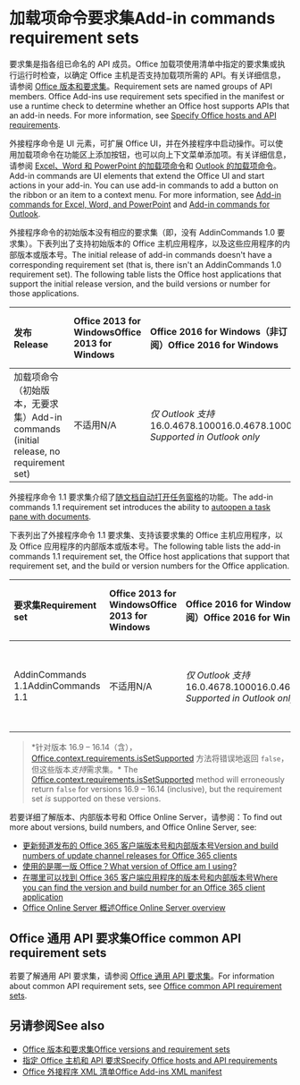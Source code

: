 # <a name="add-in-commands-requirement-sets"></a><span data-ttu-id="9f0dd-101">加载项命令要求集</span><span class="sxs-lookup"><span data-stu-id="9f0dd-101">Add-in commands requirement sets</span></span>

<span data-ttu-id="9f0dd-p101">要求集是指各组已命名的 API 成员。Office 加载项使用清单中指定的要求集或执行运行时检查，以确定 Office 主机是否支持加载项所需的 API。有关详细信息，请参阅 [Office 版本和要求集](https://docs.microsoft.com/office/dev/add-ins/develop/office-versions-and-requirement-sets)。</span><span class="sxs-lookup"><span data-stu-id="9f0dd-p101">Requirement sets are named groups of API members. Office Add-ins use requirement sets specified in the manifest or use a runtime check to determine whether an Office host supports APIs that an add-in needs. For more information, see [Specify Office hosts and API requirements](https://docs.microsoft.com/office/dev/add-ins/develop/office-versions-and-requirement-sets).</span></span>

<span data-ttu-id="9f0dd-p102">外接程序命令是 UI 元素，可扩展 Office UI，并在外接程序中启动操作。可以使用加载项命令在功能区上添加按钮，也可以向上下文菜单添加项。有关详细信息，请参阅 [Excel、Word 和 PowerPoint 的加载项命令](https://docs.microsoft.com/office/dev/add-ins/design/add-in-commands)和 [Outlook 的加载项命令](https://docs.microsoft.com/outlook/add-ins/add-in-commands-for-outlook)。</span><span class="sxs-lookup"><span data-stu-id="9f0dd-p102">Add-in commands are UI elements that extend the Office UI and start actions in your add-in. You can use add-in commands to add a button on the ribbon or an item to a context menu. For more information, see [Add-in commands for Excel, Word, and PowerPoint](https://docs.microsoft.com/office/dev/add-ins/design/add-in-commands) and [Add-in commands for Outlook](https://docs.microsoft.com/outlook/add-ins/add-in-commands-for-outlook).</span></span>

<span data-ttu-id="9f0dd-p103">外接程序命令的初始版本没有相应的要求集（即，没有 AddinCommands 1.0 要求集）。下表列出了支持初始版本的 Office 主机应用程序，以及这些应用程序的内部版本或版本号。</span><span class="sxs-lookup"><span data-stu-id="9f0dd-p103">The initial release of add-in commands doesn't have a corresponding requirement set (that is, there isn't an AddinCommands 1.0 requirement set). The following table lists the Office host applications that support the initial release version, and the build versions or number for those applications.</span></span>  

| <span data-ttu-id="9f0dd-110">发布</span><span class="sxs-lookup"><span data-stu-id="9f0dd-110">Release</span></span>   |  <span data-ttu-id="9f0dd-111">Office 2013 for Windows</span><span class="sxs-lookup"><span data-stu-id="9f0dd-111">Office 2013 for Windows</span></span> | <span data-ttu-id="9f0dd-112">Office 2016 for Windows（非订阅）</span><span class="sxs-lookup"><span data-stu-id="9f0dd-112">Office 2016 for Windows</span></span> | <span data-ttu-id="9f0dd-113">Office 365 for Windows</span><span class="sxs-lookup"><span data-stu-id="9f0dd-113">Office 365 for Windows</span></span>   |  <span data-ttu-id="9f0dd-114">Office 365 for iPad</span><span class="sxs-lookup"><span data-stu-id="9f0dd-114">Office 365 for iPad</span></span>  |  <span data-ttu-id="9f0dd-115">Office 365 for Mac</span><span class="sxs-lookup"><span data-stu-id="9f0dd-115">Office 365 for Mac</span></span>  | <span data-ttu-id="9f0dd-116">Office Online</span><span class="sxs-lookup"><span data-stu-id="9f0dd-116">Office Online</span></span>  |  
|:-----|:-----|:-----|:-----|:-----|:-----|:-----|
| <span data-ttu-id="9f0dd-117">加载项命令（初始版本，无要求集）</span><span class="sxs-lookup"><span data-stu-id="9f0dd-117">Add-in commands (initial release, no requirement set)</span></span> | <span data-ttu-id="9f0dd-118">不适用</span><span class="sxs-lookup"><span data-stu-id="9f0dd-118">N/A</span></span> | <span data-ttu-id="9f0dd-119">*仅 Outlook 支持* 16.0.4678.1000</span><span class="sxs-lookup"><span data-stu-id="9f0dd-119">16.0.4678.1000 *Supported in Outlook only*</span></span> |<span data-ttu-id="9f0dd-120">版本 1603（内部版本 6769.0000）或更高版本</span><span class="sxs-lookup"><span data-stu-id="9f0dd-120">Version 1603 (Build 6769.0000) or later</span></span> | <span data-ttu-id="9f0dd-121">不适用</span><span class="sxs-lookup"><span data-stu-id="9f0dd-121">N/A</span></span> | <span data-ttu-id="9f0dd-122">15.33 或更高版本</span><span class="sxs-lookup"><span data-stu-id="9f0dd-122">15.33 or later</span></span>| <span data-ttu-id="9f0dd-123">2016 年 1 月</span><span class="sxs-lookup"><span data-stu-id="9f0dd-123">January 2016</span></span> |

<span data-ttu-id="9f0dd-124">外接程序命令 1.1 要求集介绍了[随文档自动打开任务窗格](https://docs.microsoft.com/office/dev/add-ins/develop/automatically-open-a-task-pane-with-a-document)的功能。</span><span class="sxs-lookup"><span data-stu-id="9f0dd-124">The add-in commands 1.1 requirement set introduces the ability to [autoopen a task pane with documents](https://docs.microsoft.com/office/dev/add-ins/develop/automatically-open-a-task-pane-with-a-document).</span></span>

<span data-ttu-id="9f0dd-125">下表列出了外接程序命令 1.1 要求集、支持该要求集的 Office 主机应用程序，以及 Office 应用程序的内部版本或版本号。</span><span class="sxs-lookup"><span data-stu-id="9f0dd-125">The following table lists the add-in commands 1.1 requirement set, the Office host applications that support that requirement set, and the build or version numbers for the Office application.</span></span> 

|  <span data-ttu-id="9f0dd-126">要求集</span><span class="sxs-lookup"><span data-stu-id="9f0dd-126">Requirement set</span></span>  |  <span data-ttu-id="9f0dd-127">Office 2013 for Windows</span><span class="sxs-lookup"><span data-stu-id="9f0dd-127">Office 2013 for Windows</span></span> | <span data-ttu-id="9f0dd-128">Office 2016 for Windows（非订阅）</span><span class="sxs-lookup"><span data-stu-id="9f0dd-128">Office 2016 for Windows</span></span> | <span data-ttu-id="9f0dd-129">Office 365 for Windows</span><span class="sxs-lookup"><span data-stu-id="9f0dd-129">Office 365 for Windows</span></span>   |  <span data-ttu-id="9f0dd-130">Office 365 for iPad</span><span class="sxs-lookup"><span data-stu-id="9f0dd-130">Office 365 for iPad</span></span>  |  <span data-ttu-id="9f0dd-131">Office 365 for Mac</span><span class="sxs-lookup"><span data-stu-id="9f0dd-131">Office 365 for Mac</span></span>  | <span data-ttu-id="9f0dd-132">Office Online</span><span class="sxs-lookup"><span data-stu-id="9f0dd-132">Office Online</span></span>  |  
|:-----|:-----|:-----|:-----|:-----|:-----|:-----|
| <span data-ttu-id="9f0dd-133">AddinCommands 1.1</span><span class="sxs-lookup"><span data-stu-id="9f0dd-133">AddinCommands 1.1</span></span>  | <span data-ttu-id="9f0dd-134">不适用</span><span class="sxs-lookup"><span data-stu-id="9f0dd-134">N/A</span></span> | <span data-ttu-id="9f0dd-135">*仅 Outlook 支持* 16.0.4678.1000</span><span class="sxs-lookup"><span data-stu-id="9f0dd-135">16.0.4678.1000 *Supported in Outlook only*</span></span>  | <span data-ttu-id="9f0dd-136">版本 1705（内部版本 8121.1000）或更高版本</span><span class="sxs-lookup"><span data-stu-id="9f0dd-136">Version 1705 (Build 8121.1000) or later</span></span> | <span data-ttu-id="9f0dd-137">不适用</span><span class="sxs-lookup"><span data-stu-id="9f0dd-137">N/A</span></span> | <span data-ttu-id="9f0dd-138">15.34 或更高版本\*</span><span class="sxs-lookup"><span data-stu-id="9f0dd-138">15.34 or later\*</span></span>| <span data-ttu-id="9f0dd-139">2017 年 5 月</span><span class="sxs-lookup"><span data-stu-id="9f0dd-139">May 2017</span></span> |

><span data-ttu-id="9f0dd-140">\*针对版本 16.9 &ndash; 16.14（含），[Office.context.requirements.isSetSupported](https://docs.microsoft.com/javascript/api/office/office.requirementsetsupport?view=office-js#issetsupported-name--minversion-) 方法将错误地返回 `false`，但这些版本*支持*需求集。</span><span class="sxs-lookup"><span data-stu-id="9f0dd-140">\* The [Office.context.requirements.isSetSupported](https://docs.microsoft.com/javascript/api/office/office.requirementsetsupport?view=office-js#issetsupported-name--minversion-) method will erroneously return `false` for versions 16.9 &ndash; 16.14 (inclusive), but the requirement set *is* supported on these versions.</span></span>

<span data-ttu-id="9f0dd-141">若要详细了解版本、内部版本号和 Office Online Server，请参阅：</span><span class="sxs-lookup"><span data-stu-id="9f0dd-141">To find out more about versions, build numbers, and Office Online Server, see:</span></span>

- [<span data-ttu-id="9f0dd-142">更新频道发布的 Office 365 客户端版本号和内部版本号</span><span class="sxs-lookup"><span data-stu-id="9f0dd-142">Version and build numbers of update channel releases for Office 365 clients</span></span>](https://support.office.com/article/version-and-build-numbers-of-update-channel-releases-ae942449-1fca-4484-898b-a933ea23def7)
- [<span data-ttu-id="9f0dd-143">使用的是哪一版 Office？</span><span class="sxs-lookup"><span data-stu-id="9f0dd-143">What version of Office am I using?</span></span>](https://support.office.com/article/What-version-of-Office-am-I-using-932788b8-a3ce-44bf-bb09-e334518b8b19)
- [<span data-ttu-id="9f0dd-144">在哪里可以找到 Office 365 客户端应用程序的版本号和内部版本号</span><span class="sxs-lookup"><span data-stu-id="9f0dd-144">Where you can find the version and build number for an Office 365 client application</span></span>](https://support.office.com/article/version-and-build-numbers-of-update-channel-releases-ae942449-1fca-4484-898b-a933ea23def7)
- [<span data-ttu-id="9f0dd-145">Office Online Server 概述</span><span class="sxs-lookup"><span data-stu-id="9f0dd-145">Office Online Server overview</span></span>](https://docs.microsoft.com/officeonlineserver/office-online-server-overview)

## <a name="office-common-api-requirement-sets"></a><span data-ttu-id="9f0dd-146">Office 通用 API 要求集</span><span class="sxs-lookup"><span data-stu-id="9f0dd-146">Office common API requirement sets</span></span>

<span data-ttu-id="9f0dd-147">若要了解通用 API 要求集，请参阅 [Office 通用 API 要求集](office-add-in-requirement-sets.md)。</span><span class="sxs-lookup"><span data-stu-id="9f0dd-147">For information about common API requirement sets, see [Office common API requirement sets](office-add-in-requirement-sets.md).</span></span>

## <a name="see-also"></a><span data-ttu-id="9f0dd-148">另请参阅</span><span class="sxs-lookup"><span data-stu-id="9f0dd-148">See also</span></span>

- [<span data-ttu-id="9f0dd-149">Office 版本和要求集</span><span class="sxs-lookup"><span data-stu-id="9f0dd-149">Office versions and requirement sets</span></span>](https://docs.microsoft.com/office/dev/add-ins/develop/office-versions-and-requirement-sets)
- [<span data-ttu-id="9f0dd-150">指定 Office 主机和 API 要求</span><span class="sxs-lookup"><span data-stu-id="9f0dd-150">Specify Office hosts and API requirements</span></span>](https://docs.microsoft.com/office/dev/add-ins/develop/specify-office-hosts-and-api-requirements)
- [<span data-ttu-id="9f0dd-151">Office 外接程序 XML 清单</span><span class="sxs-lookup"><span data-stu-id="9f0dd-151">Office Add-ins XML manifest</span></span>](https://docs.microsoft.com/office/dev/add-ins/develop/add-in-manifests)
